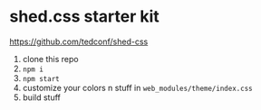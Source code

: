# shed.css starter kit

https://github.com/tedconf/shed-css

1. clone this repo
2. `npm i`
3. `npm start`
4. customize your colors n stuff in `web_modules/theme/index.css`
5. build stuff

